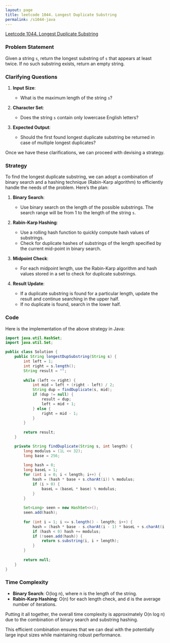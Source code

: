 ```yaml
---
layout: page
title: leetcode 1044. Longest Duplicate Substring
permalink: /s1044-java
---
```

[Leetcode 1044. Longest Duplicate Substring](https://algoadvance.github.io/algoadvance/l1044)
### Problem Statement

Given a string `s`, return the longest substring of `s` that appears at least twice. If no such substring exists, return an empty string.

### Clarifying Questions

1. **Input Size**:
    - What is the maximum length of the string `s`?
    
2. **Character Set**:
    - Does the string `s` contain only lowercase English letters?
    
3. **Expected Output**:
    - Should the first found longest duplicate substring be returned in case of multiple longest duplicates?

Once we have these clarifications, we can proceed with devising a strategy.

### Strategy

To find the longest duplicate substring, we can adopt a combination of binary search and a hashing technique (Rabin-Karp algorithm) to efficiently handle the needs of the problem. Here’s the plan:

1. **Binary Search**:
    - Use binary search on the length of the possible substrings. The search range will be from 1 to the length of the string `s`.

2. **Rabin-Karp Hashing**:
    - Use a rolling hash function to quickly compute hash values of substrings.
    - Check for duplicate hashes of substrings of the length specified by the current mid-point in binary search.

3. **Midpoint Check**:
    - For each midpoint length, use the Rabin-Karp algorithm and hash values stored in a set to check for duplicate substrings.

4. **Result Update**:
    - If a duplicate substring is found for a particular length, update the result and continue searching in the upper half.
    - If no duplicate is found, search in the lower half.

### Code

Here is the implementation of the above strategy in Java:

```java
import java.util.HashSet;
import java.util.Set;

public class Solution {
    public String longestDupSubstring(String s) {
        int left = 1;
        int right = s.length();
        String result = "";
        
        while (left <= right) {
            int mid = left + (right - left) / 2;
            String dup = findDuplicate(s, mid);
            if (dup != null) {
                result = dup;
                left = mid + 1;
            } else {
                right = mid - 1;
            }
        }
        
        return result;
    }

    private String findDuplicate(String s, int length) {
        long modulus = (1L << 32);
        long base = 256;
        
        long hash = 0;
        long baseL = 1;
        for (int i = 0; i < length; i++) {
            hash = (hash * base + s.charAt(i)) % modulus;
            if (i > 0) {
                baseL = (baseL * base) % modulus;
            }
        }
        
        Set<Long> seen = new HashSet<>();
        seen.add(hash);
        
        for (int i = 1; i <= s.length() - length; i++) {
            hash = (hash * base - s.charAt(i - 1) * baseL + s.charAt(i + length - 1)) % modulus;
            if (hash < 0) hash += modulus;
            if (!seen.add(hash)) {
                return s.substring(i, i + length);
            }
        }
        
        return null;
    }
}
```

### Time Complexity

- **Binary Search**: O(log n), where n is the length of the string.
- **Rabin-Karp Hashing**: O(n) for each length check, and d is the average number of iterations.

Putting it all together, the overall time complexity is approximately O(n log n) due to the combination of binary search and substring hashing.

This efficient combination ensures that we can deal with the potentially large input sizes while maintaining robust performance.